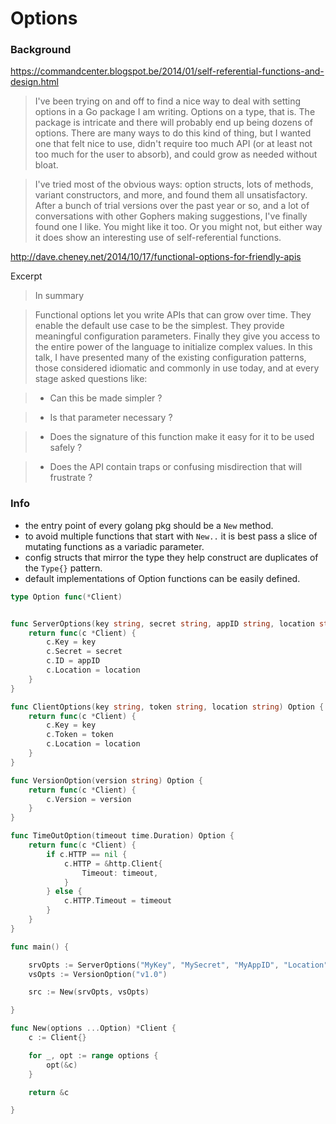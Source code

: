 # Options

### Background

https://commandcenter.blogspot.be/2014/01/self-referential-functions-and-design.html

> I've been trying on and off to find a nice way to deal with setting options in a Go package I am writing. Options on a type, that is. The package is intricate and there will probably end up being dozens of options. There are many ways to do this kind of thing, but I wanted one that felt nice to use, didn't require too much API (or at least not too much for the user to absorb), and could grow as needed without bloat.

> I've tried most of the obvious ways: option structs, lots of methods, variant constructors, and more, and found them all unsatisfactory. After a bunch of trial versions over the past year or so, and a lot of conversations with other Gophers making suggestions, I've finally found one I like. You might like it too. Or you might not, but either way it does show an interesting use of self-referential functions.

http://dave.cheney.net/2014/10/17/functional-options-for-friendly-apis

Excerpt

> In summary

> Functional options let you write APIs that can grow over time.
They enable the default use case to be the simplest.
They provide meaningful configuration parameters.
Finally they give you access to the entire power of the language to initialize complex values.
In this talk, I have presented many of the existing configuration patterns, those considered idiomatic and commonly in use today, and at every stage asked questions like:

> - Can this be made simpler ?

> - Is that parameter necessary ?

> - Does the signature of this function make it easy for it to be used safely ?

> - Does the API contain traps or confusing misdirection that will frustrate ?

### Info

- the entry point of every golang pkg should be a `New` method.
- to avoid multiple functions that start with `New..` it is best pass a slice of mutating functions as a variadic parameter.
- config structs that mirror the type they help construct are duplicates of the `Type{}` pattern.
- default implementations of Option functions can be easily defined.  


```go
type Option func(*Client)


func ServerOptions(key string, secret string, appID string, location string) Option {
	return func(c *Client) {
		c.Key = key
		c.Secret = secret
		c.ID = appID
		c.Location = location
	}
}

func ClientOptions(key string, token string, location string) Option {
	return func(c *Client) {
		c.Key = key
		c.Token = token
		c.Location = location
	}
}

func VersionOption(version string) Option {
	return func(c *Client) {
		c.Version = version
	}
}

func TimeOutOption(timeout time.Duration) Option {
	return func(c *Client) {
		if c.HTTP == nil {
			c.HTTP = &http.Client{
				Timeout: timeout,
			}
		} else {
			c.HTTP.Timeout = timeout
		}
	}
}

func main() {

	srvOpts := ServerOptions("MyKey", "MySecret", "MyAppID", "Location")
	vsOpts := VersionOption("v1.0")

	src := New(srvOpts, vsOpts)

}

func New(options ...Option) *Client {
	c := Client{}

	for _, opt := range options {
		opt(&c)
	}

	return &c

}
```
